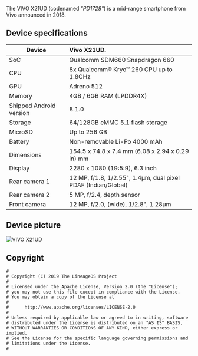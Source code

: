 The VIVO X21UD (codenamed _"PD1728"_) is a mid-range smartphone from Vivo announced in 2018.

## Device specifications

| Device                  | Vivo X21UD.                                                   |
| ----------------------- | :------------------------------------------------------------ |
| SoC                     | Qualcomm SDM660 Snapdragon 660                                |
| CPU                     | 8x Qualcomm® Kryo™ 260 CPU up to 1.8GHz                       |
| GPU                     | Adreno 512                                                    |
| Memory                  | 4GB / 6GB RAM (LPDDR4X)                                       |
| Shipped Android version | 8.1.0                                                         |
| Storage                 | 64/128GB eMMC 5.1 flash storage                               |
| MicroSD                 | Up to 256 GB                                                  |
| Battery                 | Non-removable Li-Po 4000 mAh                                  |
| Dimensions              | 154.5 x 74.8 x 7.4 mm (6.08 x 2.94 x 0.29 in) mm              |
| Display                 | 2280 x 1080 (19:5:9), 6.3 inch                                |
| Rear camera 1           | 12 MP, f/1.8, 1/2.55", 1.4µm, dual pixel PDAF (Indian/Global) |
| Rear camera 2           | 5 MP, f/2.4,  depth sensor                                    |
| Front camera            | 12 MP, f/2.0, (wide), 1/2.8", 1.28µm                          |


## Device picture

![VIVO X21UD](https://fdn2.gsmarena.com/vv/pics/vivo/vivo-x21ud-1.jpg)

## Copyright

```
#
# Copyright (C) 2019 The LineageOS Project
#
# Licensed under the Apache License, Version 2.0 (the "License");
# you may not use this file except in compliance with the License.
# You may obtain a copy of the License at
#
#      http://www.apache.org/licenses/LICENSE-2.0
#
# Unless required by applicable law or agreed to in writing, software
# distributed under the License is distributed on an "AS IS" BASIS,
# WITHOUT WARRANTIES OR CONDITIONS OF ANY KIND, either express or implied.
# See the License for the specific language governing permissions and
# limitations under the License.
#

